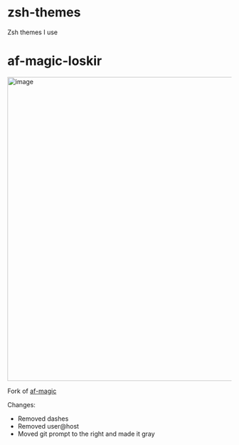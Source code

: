 # zsh-themes

Zsh themes I use

# af-magic-loskir

<img width="682" alt="image" src="https://github.com/Loskir/zsh-themes/assets/21295738/082246bd-63a6-476f-bb5a-014584eca9c8">

Fork of [af-magic](https://github.com/ohmyzsh/ohmyzsh/blob/master/themes/af-magic.zsh-theme)

Changes:
- Removed dashes
- Removed user@host
- Moved git prompt to the right and made it gray
